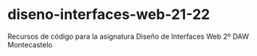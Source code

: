 # diseno-interfaces-web-21-22
Recursos de código para la asignatura Diseño de Interfaces Web 2º DAW Montecastelo
